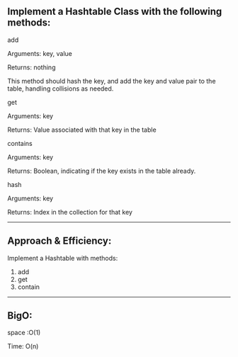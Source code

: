 ## Implement a Hashtable Class with the following methods:

add

Arguments: key, value

Returns: nothing

This method should hash the key, and add the key and value pair to the table, handling collisions as needed.

get

Arguments: key

Returns: Value associated with that key in the table

contains

Arguments: key

Returns: Boolean, indicating if the key exists in the table already.

hash

Arguments: key

Returns: Index in the collection for that key

---------------------------

## Approach & Efficiency:

Implement a Hashtable with methods:

1) add
2) get
3) contain

------------------------

## BigO:

space :O(1)

Time: O(n)
